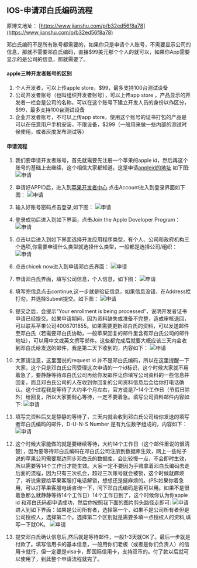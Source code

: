 ## IOS-申请邓白氏编码流程
原博文地址： [https://www.jianshu.com/p/b32ed56f8a78](https://www.jianshu.com/p/b32ed56f8a78)

邓白氏编码不是所有账号都需要的，如果你只是申请个人账号，不需要显示公司的信息，那就不需要邓白氏编码，直接$99美元那个个人的就可以，如果你App需要显示的是公司的信息，那就需要了。

#### apple三种开发者账号的区别
1. 个人开发者，可以上传apple store，$99，最多支持100台测试设备
1. 公司开发者账号（也叫组织开发者账号），可以上传app store ，产品显示的开发者一栏会是公司的名称，可以在这个账号下建立开发人员的身份以作区分，$99，最多支持100台测试设备
1. 企业开发者账号，不可以上传app store，使用这个账号的证书打包的产品是可以在任意用户手机安装，不限设备，$299（一般用来做一些内部的测试时候使用，或者灰度发布测试等）

#### 申请流程
1. 我们要申请开发者账号，首先就需要先注册一个苹果的apple id，然后再这个账号的基础上去继续，这个相信大家都知道。这是申请[appleid的地址](https://appleid.apple.com/account) 如下图:
![申请](/images/随笔/IOS-申请邓白氏编码流程/apply_01.png "申请")

1. 申请好APPID后，进入到[苹果开发者中心](http://https://developer.apple.com/) 点击Account进入到登录界面如下图：
![申请](/images/随笔/IOS-申请邓白氏编码流程/apply_02.png "申请")

1. 输入好账号密码点击登录,如下图：
![申请](/images/随笔/IOS-申请邓白氏编码流程/apply_03.png "申请")

1. 登录成功后进入到如下界面，点击Join the Apple Developer  Program：
![申请](/images/随笔/IOS-申请邓白氏编码流程/apply_04.png "申请")

1. 点击以后进入到如下界面选择开发应用程序类型，有个人、公司和政府机构三个选项,你需要申请什么类型就选择什么类型，一般都是选择公司/组织：
![申请](/images/随笔/IOS-申请邓白氏编码流程/apply_05.png "申请")

1. 点击chicek now进入到申请邓白氏界面：
![申请](/images/随笔/IOS-申请邓白氏编码流程/apply_06.png "申请")

1. 申请邓白氏界面，填写公司信息，个人信息，如下图：
![申请](/images/随笔/IOS-申请邓白氏编码流程/apply_07.png "申请")

1. 填写完信息点击continue,这一步就是验证信息，如果信息没错，在Address栏打勾，并选择Submit提交。如下图：
![申请](/images/随笔/IOS-申请邓白氏编码流程/apply_08.jpg "申请")

1. 提交之后，会提示“Your enrollment is being processed”，说明开发者证书申请已经提交。如果申请期间，因为资料缺失或准备不完整，造成审核退回，可以联系苹果公司4006701855。如果需要更新邓白氏的资料，可以发送邮件至邓白氏（若需要邓白氏协助，一般苹果回复的邮件里含有邓白氏公司的邮件地址），可以用中文或英文撰写邮件。这些都完成后就要大概应该三天内会收到邓白氏给发送的邮件，我是第二天下收到的，内容如下：
![申请](/images/随笔/IOS-申请邓白氏编码流程/apply_09.png "申请")

1. 大家请注意，这里面说的request id 并不是邓白氏编码，所以在这里提醒一下大家，这个只是邓白氏公司受理这次申请的一个id标识，这个时候大家就不用着急了，要静静等待邓白氏公司再给你发邮件让你填写公司资料的一些信息并回复，而且邓白氏公司的人在收到你回复的公司资料信息后会给你打电话确认。这个过程我是等待了大约半个月左右，官方说是7-14个工作日（节假日除外）给回复，所以大家要耐心等待，一定不要着急。填写公司资料邮件内容如下:
![申请](/images/随笔/IOS-申请邓白氏编码流程/apply_10.png "申请")

1.  填写完资料后又是静静的等待了，三天内就会收到邓白氏公司给你发送的填写者邓白氏编码的邮件，D-U-N-S Number 是有九位数字组成的，内容如下：
![申请](/images/随笔/IOS-申请邓白氏编码流程/apply_11.png "申请")

1. 这个时候大家能做的就是要继续等待，大约14个工作日（这个邮件里说的很清楚），因为要等待邓白氏编码在邓白氏公司注册到数据库生效，网上一些帖子说的苹果公司需要那边同步邓白氏的数据库，会比较慢一点，不会即时生效，所以需要等14个工作日才能生效。大家一定不要因为手贱拿着邓白氏编码去走后面的流程，因为只有三次机会，超过三次账号就会被锁，这个时候就麻烦了，听说需要给苹果客服打电话解锁，想想还是挺麻烦的。(PS:如果你着急用，可以打苹果客服电话咨询一下，问下邓白氏编码是否可以用。如果不是很着急那么就静静等待14个工作日）14个工作日到了，这个时候你认为你apple id 和邓白氏码都申请成功，然后你按照我下面的图片剪头路径走即可:
![申请](/images/随笔/IOS-申请邓白氏编码流程/apply_12.png "申请")
进入到如下界面：如果是公司所有者，选择第一个，如果不是公司所有者但是公司授权人，选择第二个。选择第二个区别就是需要多填一点授权人的资料,填写一下就OK。
![申请](/images/随笔/IOS-申请邓白氏编码流程/apply_13.png "申请")

1. 提交邓白氏确认信息后,然后就是等待邮件，一般1-3天就OK了。最后一步就是付款了。填写信用卡的基本信息，一般用你们老板（或者是你们负责人）的信用卡就行，但一定要是visa卡，即国际信用卡，支持双币的。付了款以后就可以使用了，到此整个申请流程就完了。

